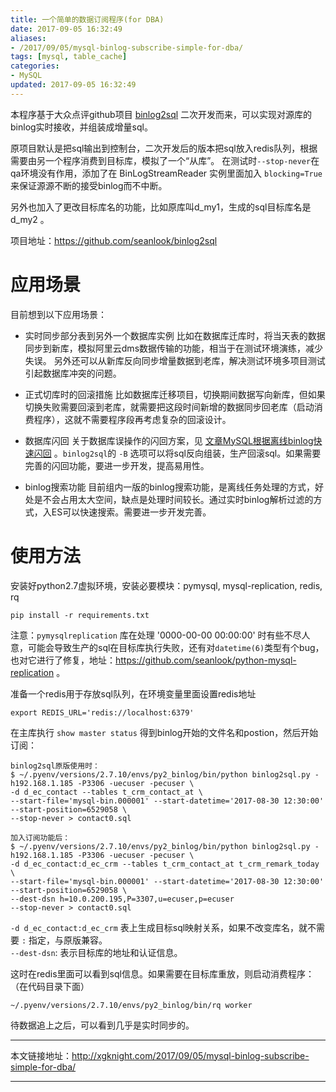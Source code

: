 ```yaml
---
title: 一个简单的数据订阅程序(for DBA)
date: 2017-09-05 16:32:49
aliases:
- /2017/09/05/mysql-binlog-subscribe-simple-for-dba/
tags: [mysql, table_cache]
categories:
- MySQL
updated: 2017-09-05 16:32:49
---
```


本程序基于大众点评github项目 [binlog2sql](https://github.com/danfengcao/binlog2sql) 二次开发而来，可以实现对源库的binlog实时接收，并组装成增量sql。

原项目默认是把sql输出到控制台，二次开发后的版本把sql放入redis队列，根据需要由另一个程序消费到目标库，模拟了一个“从库”。
在测试时`--stop-never`在qa环境没有作用，添加了在 BinLogStreamReader 实例里面加入 `blocking=True` 来保证源源不断的接受binlog而不中断。

另外也加入了更改目标库名的功能，比如原库叫d_my1，生成的sql目标库名是 d_my2 。

项目地址：https://github.com/seanlook/binlog2sql

# 应用场景
目前想到以下应用场景：

- 实时同步部分表到另外一个数据库实例 
  比如在数据库迁库时，将当天表的数据同步到新库，模拟阿里云dms数据传输的功能，相当于在测试环境演练，减少失误。 
  另外还可以从新库反向同步增量数据到老库，解决测试环境多项目测试引起数据库冲突的问题。

- 正式切库时的回滚措施 
  比如数据库迁移项目，切换期间数据写向新库，但如果切换失败需要回滚到老库，就需要把这段时间新增的数据同步回老库（启动消费程序），这就不需要程序段再考虑复杂的回滚设计。

- 数据库闪回 
  关于数据库误操作的闪回方案，见 [文章MySQL根据离线binlog快速闪回](http://xgknight.com/2017/03/03/mysql-flashback_use_purged-binlog/) 。`binlog2sql`的 `-B` 选项可以将sql反向组装，生产回滚sql。如果需要完善的闪回功能，要进一步开发，提高易用性。

- binlog搜索功能 
  目前组内一版的binlog搜索功能，是离线任务处理的方式，好处是不会占用太大空间，缺点是处理时间较长。通过实时binlog解析过滤的方式，入ES可以快速搜索。需要进一步开发完善。
  
<!-- more -->


# 使用方法
安装好python2.7虚拟环境，安装必要模块：pymysql, mysql-replication, redis, rq
```
pip install -r requirements.txt
```

注意：`pymysqlreplication` 库在处理 '0000-00-00 00:00:00' 时有些不尽人意，可能会导致生产的sql在目标库执行失败，还有对`datetime(6)`类型有个bug，也对它进行了修复，地址：https://github.com/seanlook/python-mysql-replication 。

准备一个redis用于存放sql队列，在环境变量里面设置redis地址
```
export REDIS_URL='redis://localhost:6379'
```
在主库执行 `show master status` 得到binlog开始的文件名和postion，然后开始订阅：
```
binlog2sql原版使用时：
$ ~/.pyenv/versions/2.7.10/envs/py2_binlog/bin/python binlog2sql.py -h192.168.1.185 -P3306 -uecuser -pecuser \
-d d_ec_contact --tables t_crm_contact_at \
--start-file='mysql-bin.000001' --start-datetime='2017-08-30 12:30:00' --start-position=6529058 \
--stop-never > contact0.sql

加入订阅功能后：
$ ~/.pyenv/versions/2.7.10/envs/py2_binlog/bin/python binlog2sql.py -h192.168.1.185 -P3306 -uecuser -pecuser \
-d d_ec_contact:d_ec_crm --tables t_crm_contact_at t_crm_remark_today \
--start-file='mysql-bin.000001' --start-datetime='2017-08-30 12:30:00' --start-position=6529058 \
--dest-dsn h=10.0.200.195,P=3307,u=ecuser,p=ecuser
--stop-never > contact0.sql
```

`-d d_ec_contact:d_ec_crm` 表上生成目标sql映射关系，如果不改变库名，就不需要 `:` 指定，与原版兼容。  
`--dest-dsn`: 表示目标库的地址和认证信息。

这时在redis里面可以看到sql信息。如果需要在目标库重放，则启动消费程序：（在代码目录下面）
```
~/.pyenv/versions/2.7.10/envs/py2_binlog/bin/rq worker
```
待数据追上之后，可以看到几乎是实时同步的。


---

本文链接地址：http://xgknight.com/2017/09/05/mysql-binlog-subscribe-simple-for-dba/

---
